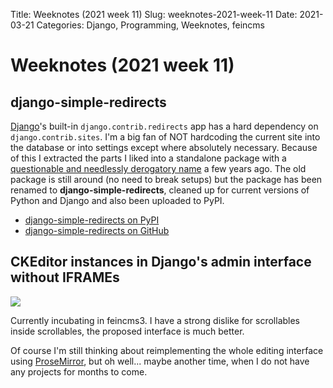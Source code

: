 Title: Weeknotes (2021 week 11)
Slug: weeknotes-2021-week-11
Date: 2021-03-21
Categories: Django, Programming, Weeknotes, feincms

# Weeknotes (2021 week 11)

## django-simple-redirects

[Django](https://www.djangoproject.com/)'s built-in `django.contrib.redirects` app has a hard dependency on `django.contrib.sites`. I'm a big fan of NOT hardcoding the current site into the database or into settings except where absolutely necessary. Because of this I extracted the parts I liked into a standalone package with a [questionable and needlessly derogatory name](https://pypi.org/project/django-sane-redirects/) a few years ago. The old package is still around (no need to break setups) but the package has been renamed to **django-simple-redirects**, cleaned up for current versions of Python and Django and also been uploaded to PyPI.

- [django-simple-redirects on PyPI](https://pypi.org/project/django-simple-redirects/)
- [django-simple-redirects on GitHub](https://github.com/feinheit/django-simple-redirects/)

## CKEditor instances in Django's admin interface without IFRAMEs

![](https://406.ch/media/cabinet/2021/03/new-inline-ckeditor.png)

Currently incubating in feincms3. I have a strong dislike for scrollables inside scrollables, the proposed interface is much better.

Of course I'm still thinking about reimplementing the whole editing interface using [ProseMirror](https://prosemirror.net/), but oh well... maybe another time, when I do not have any projects for months to come.
